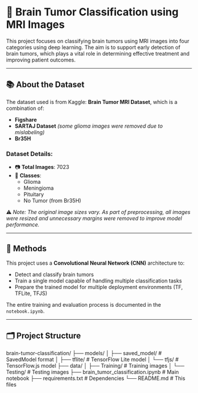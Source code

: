 # 🧠 Brain Tumor Classification using MRI Images

This project focuses on classifying brain tumors using MRI images into four categories using deep learning. The aim is to support early detection of brain tumors, which plays a vital role in determining effective treatment and improving patient outcomes.

---

## 📚 About the Dataset

The dataset used is from Kaggle: **Brain Tumor MRI Dataset**, which is a combination of:

- **Figshare**
- **SARTAJ Dataset** _(some glioma images were removed due to mislabeling)_
- **Br35H**

### Dataset Details:

- 📷 **Total Images**: 7023
- 🧠 **Classes**:
  - Glioma
  - Meningioma
  - Pituitary
  - No Tumor (from Br35H)

⚠️ _Note: The original image sizes vary. As part of preprocessing, all images were resized and unnecessary margins were removed to improve model performance._

---

## 🧪 Methods

This project uses a **Convolutional Neural Network (CNN)** architecture to:

- Detect and classify brain tumors
- Train a single model capable of handling multiple classification tasks
- Prepare the trained model for multiple deployment environments (TF, TFLite, TFJS)

The entire training and evaluation process is documented in the `notebook.ipynb`.

---

## 🗂 Project Structure

brain-tumor-classification/
├── models/
│ ├── saved_model/ # SavedModel format
│ ├── tflite/ # TensorFlow Lite model
│ └── tfjs/ # TensorFlow.js model
├── data/
│ ├── Training/ # Training images
│ └── Testing/ # Testing images
├── brain_tumor_classification.ipynb # Main notebook
├── requirements.txt # Dependencies
└── README.md # This files
